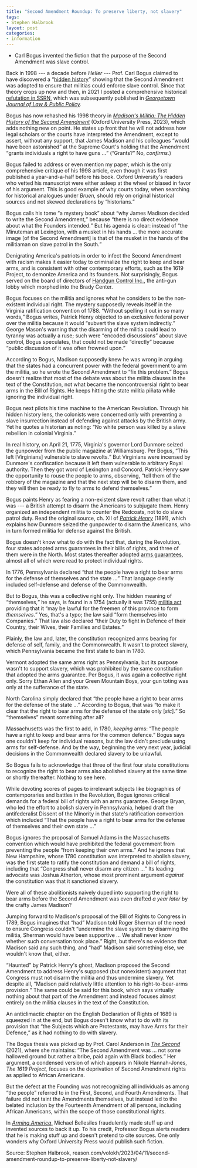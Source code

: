 ```yaml
---
title: "Second Amendment Roundup: To preserve liberty, not slavery"
tags:
- Stephen Halbrook
layout: post
categories:
- information
---
```


- Carl Bogus invented the fiction that the purpose of the Second Amendment was slave control.

Back in 1998 --- a decade before *Heller* --- Prof. Carl Bogus claimed to have discovered a <q>[hidden history](https://papers.ssrn.com/sol3/papers.cfm?abstract_id=1465114)</q> showing that the Second Amendment was adopted to ensure that militias could enforce slave control. Since that theory crops up now and then, in 2021 I posted a comprehensive historical [refutation in SSRN](https://ssrn.com/abstract=3941401), which was subsequently published in *[Georgetown Journal of Law & Public Policy](https://www.law.georgetown.edu/public-policy-journal/wp-content/uploads/sites/23/2022/09/GT-GLPP220045.pdf).*

Bogus has now rehashed his 1998 theory in [*Madison's Militia: The Hidden History of the Second Amendment*](https://global.oup.com/academic/product/madisons-militia-9780197632222?cc=us&lang=en&) (Oxford University Press, 2023), which adds nothing new on point. He states up front that he will not address how legal scholars or the courts have interpreted the Amendment, except to assert, without any support, that James Madison and his colleagues <q>would have been astonished</q> at the Supreme Court's holding that the Amendment <q>grants individuals a right to have guns ...</q> (<q>Grants?</q> No, *confirms.*)

Bogus failed to address or even mention my paper, which is the only comprehensive critique of his 1998 article, even though it was first published a year-and-a-half before his book. Oxford University's readers who vetted his manuscript were either asleep at the wheel or biased in favor of his argument. This is good example of why courts today, when searching for historical analogues under *Bruen,* should rely on original historical sources and not skewed declarations by <q>historians.</q>

Bogus calls his tome <q>a mystery book</q> about <q>why James Madison decided to write the Second Amendment,</q> because <q>there is no direct evidence about what the Founders intended.</q> But his agenda is clear: instead of <q>the Minuteman at Lexington, with a musket in his hands ... the more accurate image \[of the Second Amendment\] is that of the musket in the hands of the militiaman on slave patrol in the South.</q>

Denigrating America's patriots in order to infect the Second Amendment with racism makes it easier today to criminalize the right to keep and bear arms, and is consistent with other contemporary efforts, such as the 1619 Project, to demonize America and its founders. Not surprisingly, Bogus served on the board of directors of [Handgun Control Inc.](https://joebrower.com/RKBA/RKBA_FILES/BAD_GUYS/History_of_HCI.pdf), the anti-gun lobby which morphed into the Brady Center.

Bogus focuses on the militia and ignores what he considers to be the non-existent individual right. The mystery supposedly reveals itself in the Virginia ratification convention of 1788. <q>Without spelling it out in so many words,</q> Bogus writes, Patrick Henry objected to an exclusive federal power over the militia because it would <q>subvert the slave system indirectly.</q> George Mason's warning that the disarming of the militia could lead to tyranny was actually a ruse; such were <q>encoded discussions</q> about slave control, Bogus speculates, that could not be made <q>directly</q> because <q>public discussion of it was often frowned upon.</q>

According to Bogus, Madison supposedly knew he was wrong in arguing that the states had a concurrent power with the federal government to arm the militia, so he wrote the Second Amendment to <q>fix this problem.</q> Bogus doesn't realize that most of the debate was about the militia clauses in the text of the Constitution, not what became the noncontroversial right to bear arms in the Bill of Rights. He keeps hitting the state militia piñata while ignoring the individual right.

Bogus next pilots his time machine to the American Revolution. Through his hidden history lens, the colonists were concerned only with preventing a slave insurrection instead of defending against attacks by the British army. Yet he quotes a historian as noting: <q>No white person was killed by a slave rebellion in colonial Virginia.</q>

In real history, on April 21, 1775, Virginia's governor Lord Dunmore seized the gunpowder from the public magazine at Williamsburg. Per Bogus, <q>This left \[Virginians\] vulnerable to slave revolts.</q> But Virginians were incensed by Dunmore's confiscation because it left them vulnerable to arbitrary Royal authority. Then they got word of Lexington and Concord. Patrick Henry saw the opportunity to rouse the people to arms, observing, <q>tell them of the robbery of the magazine and that the next step will be to disarm them, and they will then be ready to fly to arms to defend themselves.</q>

Bogus paints Henry as fearing a non-existent slave revolt rather than what it was --- a British attempt to disarm the Americans to subjugate them. Henry organized an independent militia to counter the Redcoats, not to do slave patrol duty. Read the original source, ch. XII of [*Patrick Henry*](https://archive.org/details/patrickhenrylif00henrgoog) (1891), which explains how Dunmore seized the gunpowder to disarm the Americans, who in turn formed militia for defense against the British.

Bogus doesn't know what to do with the fact that, during the Revolution, four states adopted arms guarantees in their bills of rights, and three of them were in the North. Most states thereafter adopted [arms guarantees](https://www2.law.ucla.edu/volokh/beararms/statecon.htm), almost all of which were read to protect individual rights.

In 1776, Pennsylvania declared <q>that the people have a right to bear arms for the defense of themselves and the state ...</q> That language clearly included self-defense and defense of the Commonwealth.

But to Bogus, this was a collective right only. The hidden meaning of <q>themselves,</q> he says, is found in a 1754 (actually it was 1755) [militia act](https://founders.archives.gov/documents/Franklin/01-06-02-0116) providing that it <q>may be lawful for the freemen of this province to form *themselves.*</q> Yes, that's a typo; the law said <q>form themselves into Companies.</q> That law also declared <q>their Duty to fight in Defence of their Country, their Wives, their Families and Estates.</q>

Plainly, the law and, later, the constitution recognized arms bearing for defense of self, family, and the Commonwealth. It wasn't to protect slavery, which Pennsylvania became the first state to ban in 1780.

Vermont adopted the same arms right as Pennsylvania, but its purpose wasn't to support slavery, which was prohibited by the same constitution that adopted the arms guarantee. Per Bogus, it was again a collective right only. Sorry Ethan Allen and your Green Mountain Boys, your gun toting was only at the sufferance of the state.

North Carolina simply declared that <q>the people have a right to bear arms for the defense of the state ...</q> According to Bogus, that was <q>to make it clear that the right to bear arms for the defense of the state only \[*sic*\].</q> So <q>themselves</q> meant something after all?

Massachusetts was the first to add, in 1780, *keeping* arms: <q>The people have a right to keep and bear arms for the common defence.</q> Bogus says one couldn't keep for individual reasons, but the law didn't preclude using arms for self-defense. And by the way, beginning the very next year, judicial decisions in the Commonwealth declared slavery to be unlawful.

So Bogus fails to acknowledge that three of the first four state constitutions to recognize the right to bear arms also abolished slavery at the same time or shortly thereafter. Nothing to see here.

While devoting scores of pages to irrelevant subjects like biographies of contemporaries and battles in the Revolution, Bogus ignores critical demands for a federal bill of rights with an arms guarantee. George Bryan, who led the effort to abolish slavery in Pennsylvania, helped draft the antifederalist Dissent of the Minority in that state's ratification convention which included <q>That the people have a right to bear arms for the defense of themselves and their own state ...</q>

Bogus ignores the proposal of Samuel Adams in the Massachusetts convention which would have prohibited the federal government from preventing the people <q>from keeping their own arms.</q> And he ignores that New Hampshire, whose 1780 constitution was interpreted to abolish slavery, was the first state to ratify the constitution and demand a bill of rights, including that <q>Congress shall never disarm any citizen ...</q> Its leading advocate was Joshua Atherton, whose most prominent argument *against* the constitution was that it sanctioned slavery.

Were all of these abolitionists naively duped into supporting the right to bear arms before the Second Amendment was even drafted *a year later* by the crafty James Madison?

Jumping forward to Madison's proposal of the Bill of Rights to Congress in 1789, Bogus imagines that <q>had</q> Madison told Roger Sherman of the need to ensure Congress couldn't <q>undermine the slave system by disarming the militia, Sherman would have been supportive ... We shall never know whether such conversation took place.</q> Right, but there's no evidence that Madison said any such thing, and <q>had</q> Madison said something else, we wouldn't know that, either.

<q>Haunted</q> by Patrick Henry's ghost, Madison proposed the Second Amendment to address Henry's supposed (but nonexistent) argument that Congress must not disarm the militia and thus undermine slavery. Yet despite all, <q>Madison paid relatively little attention to his right-to-bear-arms provision.</q> The same could be said for this book, which says virtually nothing about that part of the Amendment and instead focuses almost entirely on the militia clauses in the text of the Constitution.

An anticlimactic chapter on the English Declaration of Rights of 1689 is squeezed in at the end, but Bogus doesn't know what to do with its provision that <q>the Subjects which are Protestants, may have Arms for their Defence,</q> as it had nothing to do with slavery.

The Bogus thesis was picked up by Prof. Carol Anderson in [*The Second*](https://www.professorcarolanderson.org/the-second) (2021), where she maintains: <q>The Second Amendment was ... not some hallowed ground but rather a bribe, paid again with Black bodies.</q> Her argument, a condensed version of which appears in Nikole Hannah-Jones, *The 1619 Project,* focuses on the deprivation of Second Amendment rights as applied to African Americans.

But the defect at the Founding was not recognizing all individuals as among <q>the people</q> referred to in the First, Second, and Fourth Amendments. That failure did not taint the Amendments themselves, but instead led to the belated inclusion by the Fourteenth Amendment of all persons, including African Americans, within the scope of those constitutional rights.

In [*Arming America*,](https://fee.org/articles/what-the-fake-history-of-americas-gun-culture-teaches-us/) Michael Bellesiles fraudulently made stuff up and invented sources to back it up. To his credit, Professor Bogus alerts readers that he is making stuff up and doesn't pretend to cite sources. One only wonders why Oxford University Press would publish such fiction.

Source: Stephen Halbrook, reason.com/volokh/2023/04/11/second-amendment-roundup-to-preserve-liberty-not-slavery/
